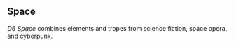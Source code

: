 Space
-----

_D6 Space_ combines elements and tropes from science fiction, space opera, and cyberpunk.
